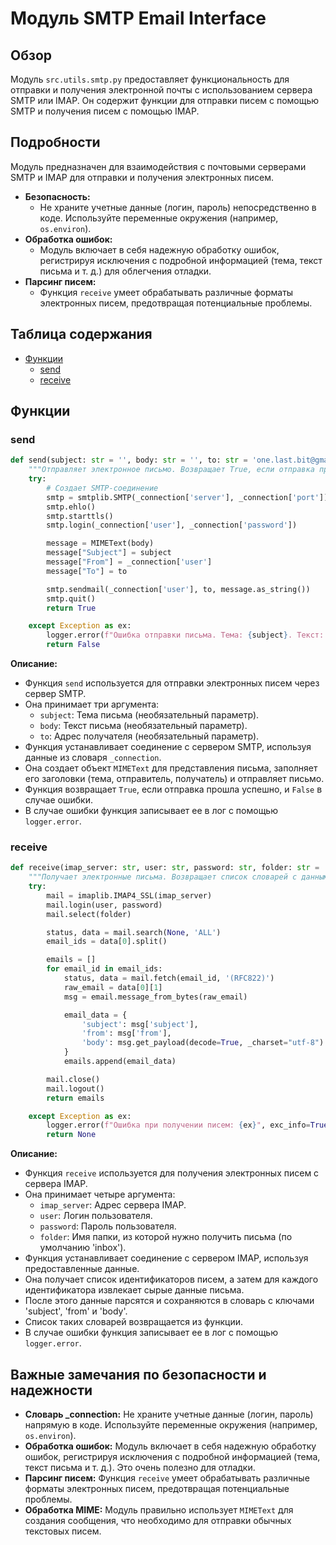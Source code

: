 # Модуль SMTP Email Interface

## Обзор

Модуль `src.utils.smtp.py` предоставляет функциональность для отправки и получения электронной почты с использованием сервера SMTP или IMAP. Он содержит функции для отправки писем с помощью SMTP и получения писем с помощью IMAP.

## Подробности

Модуль предназначен для взаимодействия с почтовыми серверами SMTP и IMAP для отправки и получения электронных писем. 

- **Безопасность:** 
    - Не храните учетные данные (логин, пароль) непосредственно в коде. Используйте переменные окружения (например, `os.environ`).
- **Обработка ошибок:** 
    - Модуль включает в себя надежную обработку ошибок, регистрируя исключения с подробной информацией (тема, текст письма и т. д.) для облегчения отладки.
- **Парсинг писем:** 
    - Функция `receive` умеет обрабатывать различные форматы электронных писем, предотвращая потенциальные проблемы.

## Таблица содержания

- [Функции](#функции)
    - [send](#send)
    - [receive](#receive)

## Функции

### send

```python
def send(subject: str = '', body: str = '', to: str = 'one.last.bit@gmail.com') -> bool:
    """Отправляет электронное письмо. Возвращает True, если отправка прошла успешно, False в противном случае. Регистрирует ошибки."""
    try:
        # Создает SMTP-соединение
        smtp = smtplib.SMTP(_connection['server'], _connection['port'])
        smtp.ehlo()
        smtp.starttls()
        smtp.login(_connection['user'], _connection['password'])

        message = MIMEText(body)
        message["Subject"] = subject
        message["From"] = _connection['user']
        message["To"] = to

        smtp.sendmail(_connection['user'], to, message.as_string())
        smtp.quit()
        return True

    except Exception as ex:
        logger.error(f"Ошибка отправки письма. Тема: {subject}. Текст: {body}. Ошибка: {ex}", exc_info=True)
        return False
```

**Описание:**

- Функция `send` используется для отправки электронных писем через сервер SMTP.
- Она принимает три аргумента:
    - `subject`: Тема письма (необязательный параметр).
    - `body`: Текст письма (необязательный параметр).
    - `to`: Адрес получателя (необязательный параметр).
- Функция устанавливает соединение с сервером SMTP, используя данные из словаря `_connection`.
- Она создает объект `MIMEText` для представления письма, заполняет его заголовки (тема, отправитель, получатель) и отправляет письмо.
- Функция возвращает `True`, если отправка прошла успешно, и `False` в случае ошибки. 
- В случае ошибки функция записывает ее в лог с помощью `logger.error`.

### receive

```python
def receive(imap_server: str, user: str, password: str, folder: str = 'inbox') -> Optional[List[Dict[str, str]]]:
    """Получает электронные письма. Возвращает список словарей с данными писем, если получение прошло успешно, иначе None. Регистрирует ошибки."""
    try:
        mail = imaplib.IMAP4_SSL(imap_server)
        mail.login(user, password)
        mail.select(folder)

        status, data = mail.search(None, 'ALL')
        email_ids = data[0].split()

        emails = []
        for email_id in email_ids:
            status, data = mail.fetch(email_id, '(RFC822)')
            raw_email = data[0][1]
            msg = email.message_from_bytes(raw_email)

            email_data = {
                'subject': msg['subject'],
                'from': msg['from'],
                'body': msg.get_payload(decode=True, _charset="utf-8").decode("utf-8", "ignore")  # Декодирование и обработка возможных ошибок
            }
            emails.append(email_data)

        mail.close()
        mail.logout()
        return emails

    except Exception as ex:
        logger.error(f"Ошибка при получении писем: {ex}", exc_info=True)
        return None
```

**Описание:**

- Функция `receive` используется для получения электронных писем с сервера IMAP.
- Она принимает четыре аргумента:
    - `imap_server`: Адрес сервера IMAP.
    - `user`: Логин пользователя.
    - `password`: Пароль пользователя.
    - `folder`: Имя папки, из которой нужно получить письма (по умолчанию 'inbox').
- Функция устанавливает соединение с сервером IMAP, используя предоставленные данные.
- Она получает список идентификаторов писем, а затем для каждого идентификатора извлекает сырые данные письма.
- После этого данные парсятся и сохраняются в словарь с ключами 'subject', 'from' и 'body'.
- Список таких словарей возвращается из функции.
- В случае ошибки функция записывает ее в лог с помощью `logger.error`.

## Важные замечания по безопасности и надежности

- **Словарь _connection:** Не храните учетные данные (логин, пароль) напрямую в коде. Используйте переменные окружения (например, `os.environ`).
- **Обработка ошибок:** Модуль включает в себя надежную обработку ошибок, регистрируя исключения с подробной информацией (тема, текст письма и т. д.). Это очень полезно для отладки.
- **Парсинг писем:** Функция `receive` умеет обрабатывать различные форматы электронных писем, предотвращая потенциальные проблемы.
- **Обработка MIME:** Модуль правильно использует `MIMEText` для создания сообщения, что необходимо для отправки обычных текстовых писем.